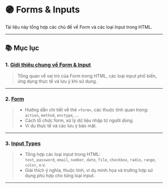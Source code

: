 # 🟣 Forms & Inputs

Tài liệu này tổng hợp các chủ đề về Form và các loại Input trong HTML.

---

## 📚 Mục lục

### 1. [Giới thiệu chung về Form & Input](README.md)
> Tổng quan về vai trò của Form trong HTML, các loại input phổ biến, ứng dụng thực tế và lưu ý khi sử dụng.

---

### 2. [Form](Form/README.md)
> - Hướng dẫn chi tiết về thẻ `<form>`, các thuộc tính quan trọng:  
>   `action`, `method`, `enctype`, ...
> - Cách tổ chức form, xử lý dữ liệu nhập từ người dùng.
> - Ví dụ thực tế và các lưu ý bảo mật.

---

### 3. [Input Types](Input_Types/README.md)
> - Tổng hợp các loại input trong HTML:  
>   `text`, `password`, `email`, `number`, `date`, `file`, `checkbox`, `radio`, `range`, `color`, v.v.
> - Giải thích ý nghĩa, thuộc tính, ví dụ minh họa và trường hợp sử dụng phù hợp cho từng loại input.

---